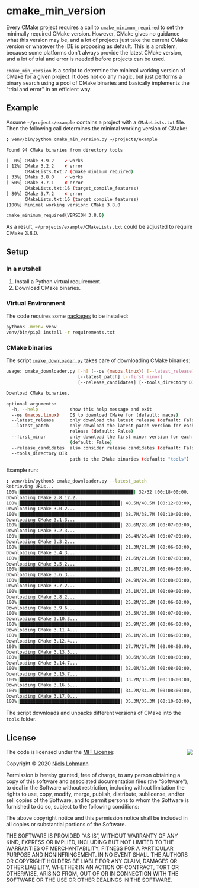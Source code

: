 # cmake_min_version

Every CMake project requires a call to [`cmake_minimum_required`](http://cmake.org/cmake/help/v3.16/command/cmake_minimum_required.html) to set the minimally required CMake version. However, CMake gives no guidance what this version may be, and a lot of projects just take the current CMake version or whatever the IDE is proposing as default. This is a problem, because some platforms don't always provide the latest CMake version, and a lot of trial and error is needed before projects can be used.

`cmake_min_version` is a script to determine the minimal working version of CMake for a given project. It does not do any magic, but just performs a binary search using a pool of CMake binaries and basically implements the "trial and error" in an efficient way.

## Example

Assume `~/projects/example` contains a project with a `CMakeLists.txt` file. Then the following call determines the minimal working version of CMake:

```sh
❯ venv/bin/python cmake_min_version.py ~/projects/example

Found 94 CMake binaries from directory tools

[  0%] CMake 3.9.2    ✔ works
[ 12%] CMake 3.2.2    ✘ error
       CMakeLists.txt:7 (cmake_minimum_required)
[ 33%] CMake 3.8.0    ✔ works
[ 50%] CMake 3.7.1    ✘ error
       CMakeLists.txt:16 (target_compile_features)
[ 80%] CMake 3.7.2    ✘ error
       CMakeLists.txt:16 (target_compile_features)
[100%] Minimal working version: CMake 3.8.0

cmake_minimum_required(VERSION 3.8.0)
```

As a result, `~/projects/example/CMakeLists.txt` could be adjusted to require CMake 3.8.0.

## Setup

### In a nutshell

1. Install a Python virtual requirement.
2. Download CMake binaries.

### Virtual Environment

The code requires some [packages](requirements.txt) to be installed:

```sh
python3 -mvenv venv
venv/bin/pip3 install -r requirements.txt
```

### CMake binaries

The script [`cmake_downloader.py`](cmake_downloader.py) takes care of downloading CMake binaries:

```sh
usage: cmake_downloader.py [-h] [--os {macos,linux}] [--latest_release]
                           [--latest_patch] [--first_minor]
                           [--release_candidates] [--tools_directory DIR]

Download CMake binaries.

optional arguments:
  -h, --help            show this help message and exit
  --os {macos,linux}    OS to download CMake for (default: macos)
  --latest_release      only download the latest release (default: False)
  --latest_patch        only download the latest patch version for each
                        release (default: False)
  --first_minor         only download the first minor version for each release
                        (default: False)
  --release_candidates  also consider release candidates (default: False)
  --tools_directory DIR
                        path to the CMake binaries (default: "tools")
```

Example run:

```sh
❯ venv/bin/python3 cmake_downloader.py --latest_patch
Retrieving URLs...
100%|███████████████████████████████████████████| 32/32 [00:18<00:00,  1.71it/s]
Downloading CMake 2.8.12.2...
100%|██████████████████████████████████████| 40.5M/40.5M [00:12<00:00, 3.34MB/s]
Downloading CMake 3.0.2...
100%|██████████████████████████████████████| 38.7M/38.7M [00:10<00:00, 3.90MB/s]
Downloading CMake 3.1.3...
100%|██████████████████████████████████████| 28.6M/28.6M [00:07<00:00, 3.99MB/s]
Downloading CMake 3.2.3...
100%|██████████████████████████████████████| 26.4M/26.4M [00:07<00:00, 3.52MB/s]
Downloading CMake 3.3.2...
100%|██████████████████████████████████████| 21.3M/21.3M [00:06<00:00, 3.68MB/s]
Downloading CMake 3.4.3...
100%|██████████████████████████████████████| 21.6M/21.6M [00:07<00:00, 3.07MB/s]
Downloading CMake 3.5.2...
100%|██████████████████████████████████████| 21.8M/21.8M [00:06<00:00, 3.33MB/s]
Downloading CMake 3.6.3...
100%|██████████████████████████████████████| 24.9M/24.9M [00:08<00:00, 2.92MB/s]
Downloading CMake 3.7.2...
100%|██████████████████████████████████████| 25.1M/25.1M [00:09<00:00, 2.85MB/s]
Downloading CMake 3.8.2...
100%|██████████████████████████████████████| 25.2M/25.2M [00:06<00:00, 3.95MB/s]
Downloading CMake 3.9.6...
100%|██████████████████████████████████████| 25.5M/25.5M [00:07<00:00, 3.41MB/s]
Downloading CMake 3.10.3...
100%|██████████████████████████████████████| 25.9M/25.9M [00:06<00:00, 3.93MB/s]
Downloading CMake 3.11.4...
100%|██████████████████████████████████████| 26.1M/26.1M [00:06<00:00, 3.96MB/s]
Downloading CMake 3.12.4...
100%|██████████████████████████████████████| 27.7M/27.7M [00:08<00:00, 3.44MB/s]
Downloading CMake 3.13.5...
100%|██████████████████████████████████████| 30.6M/30.6M [00:08<00:00, 3.82MB/s]
Downloading CMake 3.14.7...
100%|██████████████████████████████████████| 32.0M/32.0M [00:08<00:00, 4.04MB/s]
Downloading CMake 3.15.7...
100%|██████████████████████████████████████| 33.2M/33.2M [00:10<00:00, 3.44MB/s]
Downloading CMake 3.16.5...
100%|██████████████████████████████████████| 34.2M/34.2M [00:08<00:00, 4.11MB/s]
Downloading CMake 3.17.0...
100%|██████████████████████████████████████| 35.3M/35.3M [00:10<00:00, 3.67MB/s]
```

The script downloads and unpacks different versions of CMake into the `tools` folder.

## License

<img align="right" src="http://opensource.org/trademarks/opensource/OSI-Approved-License-100x137.png">

The code is licensed under the [MIT License](http://opensource.org/licenses/MIT):

Copyright &copy; 2020 [Niels Lohmann](http://nlohmann.me)

Permission is hereby granted, free of charge, to any person obtaining a copy of this software and associated documentation files (the “Software”), to deal in the Software without restriction, including without limitation the rights to use, copy, modify, merge, publish, distribute, sublicense, and/or sell copies of the Software, and to permit persons to whom the Software is furnished to do so, subject to the following conditions:

The above copyright notice and this permission notice shall be included in all copies or substantial portions of the Software.

THE SOFTWARE IS PROVIDED “AS IS”, WITHOUT WARRANTY OF ANY KIND, EXPRESS OR IMPLIED, INCLUDING BUT NOT LIMITED TO THE WARRANTIES OF MERCHANTABILITY, FITNESS FOR A PARTICULAR PURPOSE AND NONINFRINGEMENT. IN NO EVENT SHALL THE AUTHORS OR COPYRIGHT HOLDERS BE LIABLE FOR ANY CLAIM, DAMAGES OR OTHER LIABILITY, WHETHER IN AN ACTION OF CONTRACT, TORT OR OTHERWISE, ARISING FROM, OUT OF OR IN CONNECTION WITH THE SOFTWARE OR THE USE OR OTHER DEALINGS IN THE SOFTWARE.

